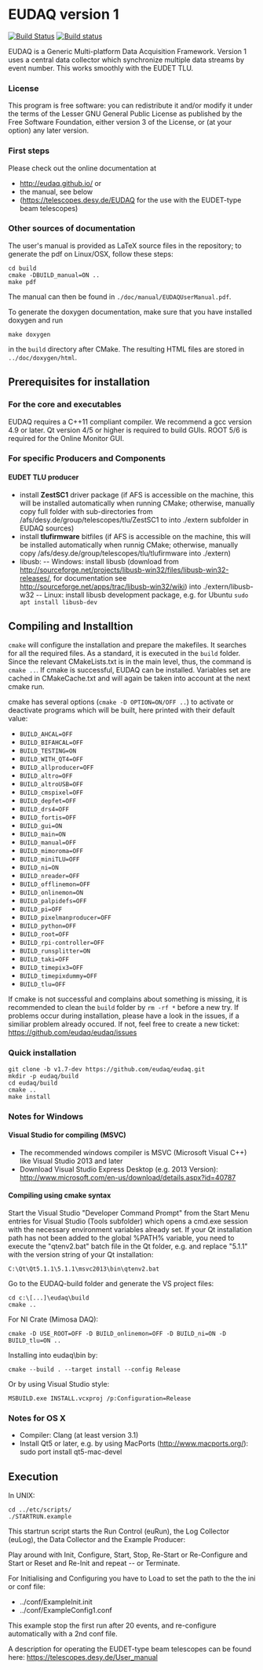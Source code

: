 EUDAQ version 1
=======

[![Build Status](https://travis-ci.org/eudaq/eudaq.svg?branch=v1.7-dev)](https://travis-ci.org/eudaq/eudaq) 
[![Build status](https://ci.appveyor.com/api/projects/status/n3tq45kkupyvjihg/branch/v1.6-dev?svg=true)](https://ci.appveyor.com/project/eudaq/eudaq/branch/v1.7-dev)

EUDAQ is a Generic Multi-platform Data Acquisition Framework.
Version 1 uses a central data collector which synchronize multiple data streams by event number. 
This works smoothly with the EUDET TLU.

### License
This program is free software: you can redistribute it and/or modify
it under the terms of the Lesser GNU General Public License as published by
the Free Software Foundation, either version 3 of the License, or
(at your option) any later version.

### First steps

Please check out the online documentation at 
- http://eudaq.github.io/ or 
- the manual, see below
- (https://telescopes.desy.de/EUDAQ for the use with the EUDET-type beam telescopes)

### Other sources of documentation

The user's manual is provided as LaTeX source files in the repository;
to generate the pdf on Linux/OSX, follow these steps:
```
cd build
cmake -DBUILD_manual=ON ..
make pdf
```
The manual can then be found in ```./doc/manual/EUDAQUserManual.pdf```.

To generate the doxygen documentation, make sure that you have installed doxygen and run
```
make doxygen
```
in the ```build``` directory after CMake. The resulting HTML files are stored in ```../doc/doxygen/html```.

## Prerequisites for installation

### For the core and executables

EUDAQ requires a C++11 compliant compiler. 
We recommend a gcc version 4.9 or later. 
Qt version 4/5 or higher is required to build GUIs. 
ROOT 5/6 is required for the Online Monitor GUI.

### For specific Producers and Components

#### EUDET TLU producer

- install **ZestSC1** driver package (if AFS is accessible on the machine, this will be installed automatically when running CMake; otherwise, manually copy full folder with sub-directories from /afs/desy.de/group/telescopes/tlu/ZestSC1 to into ./extern subfolder in EUDAQ sources)
- install **tlufirmware** bitfiles (if AFS is accessible on the machine, this will be installed automatically when runnig CMake; otherwise, manually copy /afs/desy.de/group/telescopes/tlu/tlufirmware into ./extern)
- libusb: 
-- Windows: install libusb (download from http://sourceforge.net/projects/libusb-win32/files/libusb-win32-releases/, for documentation see http://sourceforge.net/apps/trac/libusb-win32/wiki) into ./extern/libusb-w32
-- Linux: install libusb development package, e.g. for Ubuntu ```sudo apt install libusb-dev```


## Compiling and Installtion

```cmake``` will configure the installation and prepare the makefiles. 
It searches for all the required files. 
As a standard, it is executed in the ```build``` folder. 
Since the relevant CMakeLists.txt is in the main level, thus, the command is ```cmake ..```. 
If cmake is successful, EUDAQ can be installed. 
Variables set are cached in CMakeCache.txt and will again be taken into account at the next cmake run.

cmake has several options (```cmake -D OPTION=ON/OFF ..```) to activate or deactivate programs which will be built, here printed with their default value:

- ```BUILD_AHCAL=OFF```
- ```BUILD_BIFAHCAL=OFF```
- ```BUILD_TESTING=ON```
- ```BUILD_WITH_QT4=OFF```
- ```BUILD_allproducer=OFF```
- ```BUILD_altro=OFF```
- ```BUILD_altroUSB=OFF```
- ```BUILD_cmspixel=OFF```
- ```BUILD_depfet=OFF```
- ```BUILD_drs4=OFF```
- ```BUILD_fortis=OFF```
- ```BUILD_gui=ON```
- ```BUILD_main=ON```
- ```BUILD_manual=OFF```
- ```BUILD_mimoroma=OFF```
- ```BUILD_miniTLU=OFF```
- ```BUILD_ni=ON```
- ```BUILD_nreader=OFF```
- ```BUILD_offlinemon=OFF```
- ```BUILD_onlinemon=ON```
- ```BUILD_palpidefs=OFF```
- ```BUILD_pi=OFF```
- ```BUILD_pixelmanproducer=OFF```
- ```BUILD_python=OFF```
- ```BUILD_root=OFF```
- ```BUILD_rpi-controller=OFF```
- ```BUILD_runsplitter=ON```
- ```BUILD_taki=OFF```
- ```BUILD_timepix3=OFF```
- ```BUILD_timepixdummy=OFF```
- ```BUILD_tlu=OFF```

If cmake is not successful and complains about something is missing, it is recommended to clean the ```build``` folder by ```rm -rf *``` before a new try.
If problems occur during installation, please have a look in the issues, if a similiar problem already occured. If not, feel free to create a new ticket: https://github.com/eudaq/eudaq/issues


### Quick installation

```
git clone -b v1.7-dev https://github.com/eudaq/eudaq.git
mkdir -p eudaq/build
cd eudaq/build
cmake ..
make install
```

### Notes for Windows

#### Visual Studio for compiling (MSVC)

- The recommended windows compiler is MSVC (Microsoft Visual C++) like Visual Studio 2013 and later
- Download Visual Studio Express Desktop (e.g. 2013 Version): http://www.microsoft.com/en-us/download/details.aspx?id=40787

#### Compiling using cmake syntax

Start the Visual Studio "Developer Command Prompt" from the Start Menu entries for Visual Studio (Tools subfolder) which opens a cmd.exe session with the necessary environment variables already set. 
If your Qt installation path has not been added to the global %PATH% variable, you need to execute the "qtenv2.bat" batch file in the Qt folder, e.g. and replace "5.1.1" with the version string of your Qt installation:
```
C:\Qt\Qt5.1.1\5.1.1\msvc2013\bin\qtenv2.bat
```
Go to the EUDAQ-build folder and generate the VS project files:
```
cd c:\[...]\eudaq\build
cmake ..
```
For NI Crate (Mimosa DAQ):
```
cmake -D USE_ROOT=OFF -D BUILD_onlinemon=OFF -D BUILD_ni=ON -D BUILD_tlu=ON ..
```
Installing into eudaq\bin by:
```
cmake --build . --target install --config Release
```
Or by using Visual Studio style:
```
MSBUILD.exe INSTALL.vcxproj /p:Configuration=Release
```

### Notes for OS X

- Compiler: Clang (at least version 3.1)
- Install Qt5 or later, e.g. by using MacPorts (http://www.macports.org/): sudo port install qt5-mac-devel


## Execution

In UNIX:
```
cd ../etc/scripts/
./STARTRUN.example
```
This startrun script starts the Run Control (euRun), the Log Collector (euLog), the Data Collector and the Example Producer:

Play around with Init, Configure, Start, Stop, Re-Start or Re-Configure and Start or Reset and Re-Init and repeat -- or Terminate.

For Initialising and Configuring you have to Load to set the path to the the ini or conf file:
- ../conf/ExampleInit.init
- ../conf/ExampleConfig1.conf

This example stop the first run after 20 events, and re-configure automatically with a 2nd conf file.

A description for operating the EUDET-type beam telescopes can be found here:
https://telescopes.desy.de/User_manual
